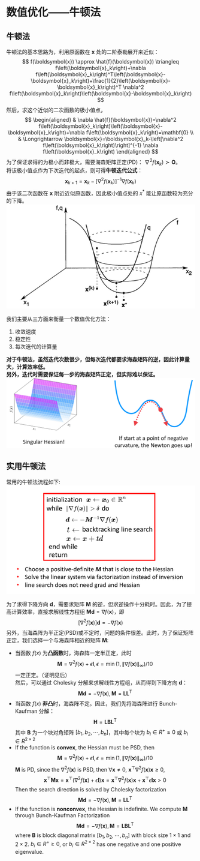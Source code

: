 # 数值优化——牛顿法

## 牛顿法
牛顿法的基本思路为，利用原函数在 $\boldsymbol{x}$ 处的二阶泰勒展开来近似：
$$
f(\boldsymbol{x}) \approx \hat{f}(\boldsymbol{x}) \triangleq f\left(\boldsymbol{x}_k\right)+\nabla f\left(\boldsymbol{x}_k\right)^T\left(\boldsymbol{x}-\boldsymbol{x}_k\right)+\frac{1}{2}\left(\boldsymbol{x}-\boldsymbol{x}_k\right)^T \nabla^2 f\left(\boldsymbol{x}_k\right)\left(\boldsymbol{x}-\boldsymbol{x}_k\right)
$$
然后，求这个近似的二次函数的极小值点，
$$
\begin{aligned}
& \nabla \hat{f}(\boldsymbol{x})=\nabla^2 f\left(\boldsymbol{x}_k\right)\left(\boldsymbol{x}-\boldsymbol{x}_k\right)+\nabla f\left(\boldsymbol{x}_k\right)=\mathbf{0} \\
& \Longrightarrow \boldsymbol{x}=\boldsymbol{x}_k-\left[\nabla^2 f\left(\boldsymbol{x}_k\right)\right]^{-1} \nabla f\left(\boldsymbol{x}_k\right)
\end{aligned}
$$
为了保证求得的为极小而非极大，需要海森矩阵正定(PD)： $\nabla^2 f\left(\boldsymbol{x}_k\right) \succ \boldsymbol{O}$。  
将该极小值点作为下次迭代的起点，则可得**牛顿迭代公式**：
$$
\boldsymbol{x}_{k+1}=\boldsymbol{x}_k-\left[\nabla^2 f\left(\boldsymbol{x}_k\right)\right]^{-1} \nabla f\left(\boldsymbol{x}_k\right)
$$
由于该二次函数在 $\boldsymbol{x}$ 附近近似原函数，因此极小值点处的 $x^{*}$ 能让原函数较为充分的下降。
![](../Resources/damped_newton_method_img_1.png)

我们主要从三方面来衡量一个数值优化方法：
1. 收敛速度
2. 稳定性
3. 每次迭代的计算量

**对于牛顿法，虽然迭代次数很少，但每次迭代都要求海森矩阵的逆，因此计算量大，计算效率低。**  
**另外，迭代时需要保证每一步的海森矩阵正定，但实际难以保证。**
![](../Resources/damped_newton_method_img_3.png)

## 实用牛顿法

常用的牛顿法流程如下:
![](../Resources/damped_newton_method_img_4.png)

为了求得下降方向 $\boldsymbol{d}$，需要求矩阵 $\boldsymbol{M}$ 的逆，但求逆操作十分耗时。因此，为了提高计算效率，直接求解线性方程组 $\boldsymbol{Md}=\nabla f(\boldsymbol{x})$，即
$$
\left[\nabla^2 f(\boldsymbol{x})\right] \boldsymbol{d}=-\nabla f(\boldsymbol{x})
$$
另外，当海森阵为半正定(PSD)或不定时，问题的条件很差。此时，为了保证矩阵正定，我们选择一个与海森阵相近的矩阵 $\boldsymbol{M}$:
+ 当函数 $f(x)$ 为**凸函数**时，海森阵一定半正定，此时$$\boldsymbol{M}=\nabla^2 f(\boldsymbol{x})+\epsilon \boldsymbol{I}, \epsilon=\min \left(1,\|\nabla f(\boldsymbol{x})\|_{\infty}\right) / 10$$
  一定正定。（证明见后）  
  然后，可以通过 Cholesky 分解来求解线性方程组，从而得到下降方向 $\boldsymbol{d}$：
  $$\boldsymbol{M} \boldsymbol{d}=-\nabla f(\boldsymbol{x}), \boldsymbol{M}=\boldsymbol{L} \boldsymbol{L}^{\mathrm{T}}$$
+ 当函数 $f(x)$ **非凸**时，海森阵不定。因此，我们先将海森阵进行 Bunch-Kaufman 分解：$$\boldsymbol{H}=\boldsymbol{L}\boldsymbol{B}\boldsymbol{L}^{\mathrm{T}}$$
  其中 $\boldsymbol{B}$ 为一个块对角矩阵 $[b_1, b_2, \cdots, b_n]$，其中每个块为 $b_i \in R^+ \geq 0$ 或 $b_i\in R^{2\times 2}$
+ If the function is **convex**, the Hessian must be PSD, then$$\boldsymbol{M}=\nabla^2 f(\boldsymbol{x})+\epsilon \boldsymbol{I}, \epsilon=\min \left(1,\|\nabla f(\boldsymbol{x})\|_{\infty}\right) / 10$$ $\boldsymbol{M}$ is PD, since the $\nabla^2 f(\boldsymbol{x})$ is PSD, then $\forall \boldsymbol{x}\neq 0$, $\boldsymbol{x}^\top \nabla^2 f(\boldsymbol{x}) \boldsymbol{x}\geq 0$, $$\boldsymbol{x}^\top\boldsymbol{M}\boldsymbol{x}=\boldsymbol{x}^\top(\nabla^2 f(\boldsymbol{x})+\epsilon\boldsymbol{I})\boldsymbol{x}=\boldsymbol{x}^\top \nabla^2 f(\boldsymbol{x}) \boldsymbol{x}+\boldsymbol{x}^\top \epsilon\boldsymbol{I}\boldsymbol{x}> 0$$ Then the search direction is solved by Cholesky factorization$$\boldsymbol{M} \boldsymbol{d}=-\nabla f(\boldsymbol{x}), \boldsymbol{M}=\boldsymbol{L} \boldsymbol{L}^{\mathrm{T}}$$
+ If the function is **nonconvex**, the Hessian is indefinite. We compute $\boldsymbol{M}$ through Bunch-Kaufman Factorization$$\boldsymbol{M d}=-\nabla f(\boldsymbol{x}), \boldsymbol{M}=\boldsymbol{L} \boldsymbol{B} \boldsymbol{L}^{\mathrm{T}}$$ where $\boldsymbol{B}$ is block diagonal matrix $[b_1, b_2, \cdots, b_n]$ with block size $1\times 1$ and $2\times 2$. $b_i \in R^+ \geq 0$, or $b_i\in R^{2\times 2}$ has one negative and one positive eigenvalue.  
